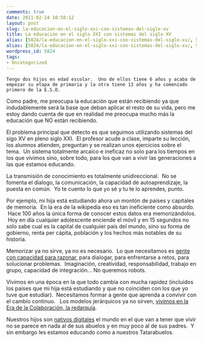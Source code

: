 ```yaml
---
comments: true
date: 2011-02-24 10:58:12
layout: post
slug: la-educacion-en-el-siglo-xxi-con-sistemas-del-siglo-xv
title: La educación en el siglo XXI con sistemas del siglo XV
alias: [5824/la-educacion-en-el-siglo-xxi-con-sistemas-del-siglo-xv/, 5824/la-educacion-en-el-siglo-xxi-con-sistemas-del-siglo-xv]
alias: [5824/la-educacion-en-el-siglo-xxi-con-sistemas-del-siglo-xv/, 5824/la-educacion-en-el-siglo-xxi-con-sistemas-del-siglo-xv]
wordpress_id: 5824
tags:
- Uncategorized
---
```



    Tengo dos hijos en edad escolar.  Uno de ellos tiene 6 años y acaba de empezar su etapa de primaria y la otra tiene 13 años y ha comenzado primero de la E.S.O.

Como padre, me preocupa la educación que están recibiendo ya que indudablemente será la base que deban aplicar el resto de su vida, pero me estoy dando cuenta de que en realidad me preocupa mucho más la educación que NO están recibiendo.

El problema principal que detecto es que seguimos utilizando sistemas del sigo XV en pleno siglo XXI.  El profesor acude a clase, imparte su lección, los alumnos atienden, preguntan y se realizan unos ejercicios sobre el tema.  Un sistema totalmente arcaico e ineficaz no solo para los tiempos en los que vivimos sino, sobre todo, para los que van a vivir las generaciones a las que estamos educando.

La transmisión de conocimiento es totalmente unidireccional.  No se fomenta el dialogo, la comunicación, la capacidad de autoaprendizaje, la puesta en común.  Yo te cuento lo que yo sé y tu te lo aprendes, punto.

Por ejemplo, mi hija está estudiando ahora un montón de países y capitales de memoria.  En la era de la wikipedia eso es tan ineficiente como absurdo.  Hace 100 años la única forma de conocer estos datos era memorizándolos.  Hoy en día cualquier adolescente enciende el móvil y en 15 segundos no solo sabe cual es la capital de cualquier país del mundo, sino su forma de gobierno, renta per cápita, población y los hechos más notables de su historia.

Memorizar ya no sirve, ya no es necesario.  Lo que necesitamos es [gente con capacidad para razonar](http://blog.cabreramc.com/2009/10/08/escuelas-2-0-¿autoridad-o-liderazgo/), para dialogar, para enfrentarse a retos, para solucionar problemas.  Imaginación, creatividad, responsabilidad, trabajo en grupo, capacidad de integración... No queremos robots.

Vivimos en una época en la que todo cambia con mucha rapidez (incluidos los países que mi hija está estudiando y que no coinciden con los que yo tuve que estudiar).  Necesitamos formar a gente que aprenda a convivir con el cambio continuo.   Los modelos jerárquicos ya no sirven, [vivimos en la Era de la Colaboración, la redarquía](http://blog.cabreramc.com/2009/11/01/redarquia-el-nuevo-orden-emergente-en-la-era-de-la-colaboracion/).

Nuestros hijos son [nativos digitales](http://yonativodigital.com/) el mundo en el que van a tener que vivir no se parece en nada al de sus abuelos y en muy poco al de sus padres.  Y sin embargo les estamos educando como a nuestros Tatarabuelos.


  
